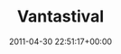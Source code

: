 ---
title:		"Vantastival"
type:		"photos"
mediatype:		"upload"
location:		"Louth, Ireland"
date:		"2011-04-30 22:51:17+00:00"
album:		"events"
filename:		"vantastival-2011.md"
series:		"vantastival"
cl_public_id:		"events/vantastival-2011"
cl_version:		1497002565
format:		"tiff"
bytes:		5022568
width:		2560
height:		1440
colours:
- "#111111"
- "#7C7C7C"
- "#C1C0C0"
exposure_mode:		"Manual"
program:		"Manual"
aperture:		"11.0"
focal_length:		"18.0 mm"
iso:		"6400"
shutter_speed:		"1/250"
metering:		"Multi-segment"
flash:		"On, Return detected"
white_balance:		"Custom"
colour_temp:		"5300"
has_crop:		"false"
orientation:		"Horizontal (normal)"
camera_model:		"NIKON D7000"
lens_info:		"18-200mm f/3.5-5.6"
artist:		"No artist info"
x_resolution:		"300"
y_resolution:		"300"
---